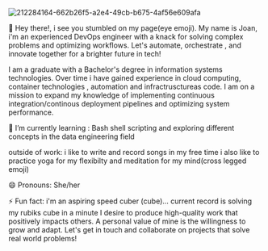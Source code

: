 
![212284164-662b26f5-a2e4-49cb-b675-4af56e609afa](https://github.com/joanafanana/joanafanana/assets/68906597/d6bfa2f6-c669-47a6-8e2e-970a0648446b)



👋 Hey there!, i see you stumbled on my page(eye emoji). My name is Joan, i'm an experienced DevOps engineer with a knack for solving complex problems and optimizing workflows. Let's automate, orchestrate , and innovate together for a brighter future in tech!

  I am a graduate with a Bachelor's degree in information systems technologies. Over time i have gained experience in cloud computing, container technologies , automation and infractrusctureas code. I am on a mission to expand my knowledge of implementing continuous integration/continous deployment pipelines and optimizing system performance.


 🌱 I’m currently learning :
       Bash shell scripting 
       and exploring different concepts in the data engineering field

   outside of work:
       i like to write and record songs in my free time
       i also like to practice yoga for my flexibilty and meditation for my mind(cross legged emoji)

😄 Pronouns: She/her
 
⚡ Fun fact:
      i'm an aspiring speed cuber (cube)... current record is solving my rubiks cube in a minute
      I desire to produce high-quality work that positively impacts others. A personal value of mine is the willingness to grow and adapt. Let's get in touch and collaborate on projects that solve real world 
     problems!


